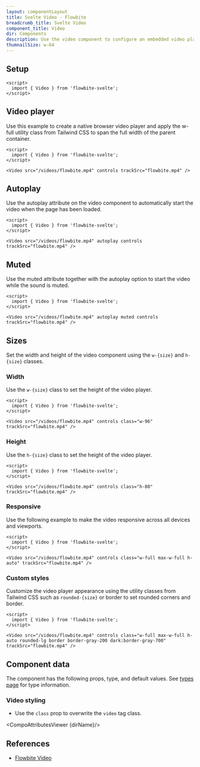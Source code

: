 ```yaml
---
layout: componentLayout
title: Svelte Video - Flowbite
breadcrumb_title: Svelte Video
component_title: Video
dir: Components
description: Use the video component to configure an embedded video player using native HTML 5 functionality based on the utility classes from Tailwind CSS
thumnailSize: w-64
---
```


<script>
  import { CompoAttributesViewer, GitHubCompoLinks, toKebabCase } from '../../utils'
  import { Heading, P, A } from '$lib'
  const dirName = toKebabCase(component_title)
</script>

## Setup

```svelte example hideOutput
<script>
  import { Video } from 'flowbite-svelte';
</script>
```

## Video player

Use this example to create a native browser video player and apply the w-full utility class from Tailwind CSS to span the full width of the parent container.

```svelte example hideScript
<script>
  import { Video } from 'flowbite-svelte';
</script>

<Video src="/videos/flowbite.mp4" controls trackSrc="flowbite.mp4" />
```

## Autoplay

Use the autoplay attribute on the video component to automatically start the video when the page has been loaded.

```svelte example hideScript
<script>
  import { Video } from 'flowbite-svelte';
</script>

<Video src="/videos/flowbite.mp4" autoplay controls trackSrc="flowbite.mp4" />
```

## Muted

Use the muted attribute together with the autoplay option to start the video while the sound is muted.

```svelte example hideScript
<script>
  import { Video } from 'flowbite-svelte';
</script>

<Video src="/videos/flowbite.mp4" autoplay muted controls trackSrc="flowbite.mp4" />
```

## Sizes

Set the width and height of the video component using the `w-{size}` and `h-{size}` classes.

### Width

Use the `w-{size}` class to set the height of the video player.

```svelte example hideScript
<script>
  import { Video } from 'flowbite-svelte';
</script>

<Video src="/videos/flowbite.mp4" controls class="w-96" trackSrc="flowbite.mp4" />
```

### Height

Use the `h-{size}` class to set the height of the video player.

```svelte example hideScript
<script>
  import { Video } from 'flowbite-svelte';
</script>

<Video src="/videos/flowbite.mp4" controls class="h-80" trackSrc="flowbite.mp4" />
```

### Responsive

Use the following example to make the video responsive across all devices and viewports.

```svelte example hideScript
<script>
  import { Video } from 'flowbite-svelte';
</script>

<Video src="/videos/flowbite.mp4" controls class="w-full max-w-full h-auto" trackSrc="flowbite.mp4" />
```

### Custom styles

Customize the video player appearance using the utility classes from Tailwind CSS such as `rounded-{size}` or border to set rounded corners and border.

```svelte example hideScript
<script>
  import { Video } from 'flowbite-svelte';
</script>

<Video src="/videos/flowbite.mp4" controls class="w-full max-w-full h-auto rounded-lg border border-gray-200 dark:border-gray-700" trackSrc="flowbite.mp4" />
```

## Component data

The component has the following props, type, and default values. See [types page](/docs/pages/typescript) for type information.

### Video styling

- Use the `class` prop to overwrite the `video` tag class.

<CompoAttributesViewer {dirName}/>

## References

- [Flowbite Video](https://flowbite.com/docs/components/video/)

<GitHubCompoLinks />